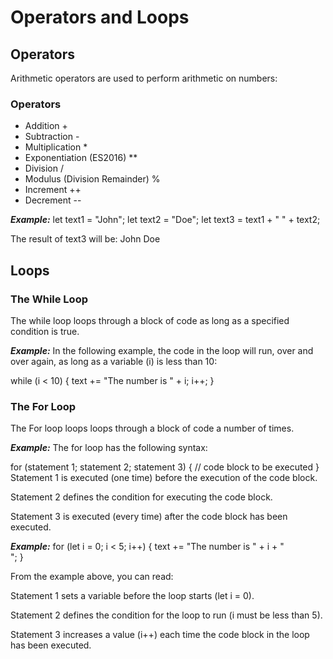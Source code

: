 # **Operators and Loops**

## **Operators**

Arithmetic operators are used to perform arithmetic on numbers:

### **Operators**

- Addition +
- Subtraction -
- Multiplication \*
- Exponentiation (ES2016) \*\*
- Division /
- Modulus (Division Remainder) %
- Increment ++
- Decrement --

**_Example:_**
let text1 = "John";
let text2 = "Doe";
let text3 = text1 + " " + text2;

The result of text3 will be:
John Doe

## **Loops**

### **The While Loop**

The while loop loops through a block of code as long as a specified condition is true.

**_Example:_**
In the following example, the code in the loop will run, over and over again, as long as a variable (i) is less than 10:

while (i < 10) {
text += "The number is " + i;
i++;
}

### **The For Loop**

The For loop loops loops through a block of code a number of times.

**_Example:_**
The for loop has the following syntax:

for (statement 1; statement 2; statement 3) {
// code block to be executed
}
Statement 1 is executed (one time) before the execution of the code block.

Statement 2 defines the condition for executing the code block.

Statement 3 is executed (every time) after the code block has been executed.

**_Example:_**
for (let i = 0; i < 5; i++) {
text += "The number is " + i + "<br>";
}

From the example above, you can read:

Statement 1 sets a variable before the loop starts (let i = 0).

Statement 2 defines the condition for the loop to run (i must be less than 5).

Statement 3 increases a value (i++) each time the code block in the loop has been executed.
